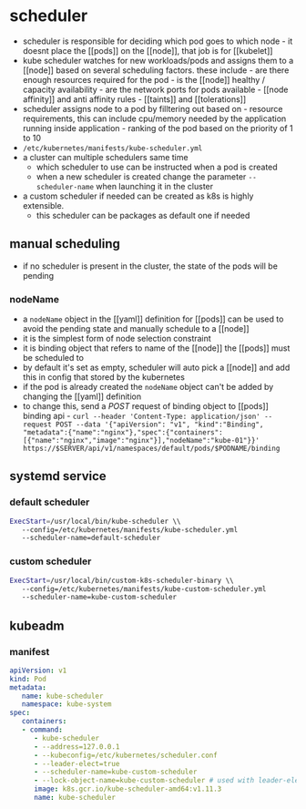 # scheduler
- scheduler is responsible for deciding which pod goes to which node
      - it doesnt place the [[pods]] on the [[node]], that job is for [[kubelet]]
- kube scheduler watches for new workloads/pods and assigns them to a [[node]] based on several scheduling factors. these include
      - are there enough resources required for the pod
      - is the [[node]] healthy / capacity availability
      - are the network ports for pods available
      - [[node affinity]] and anti affinity rules
      - [[taints]] and [[tolerations]]
- scheduler assigns node to a pod by filltering out based on
      - resource requirements, this can include cpu/memory needed by the application running inside application
      - ranking of the pod based on the priority of 1 to 10
- `/etc/kubernetes/manifests/kube-scheduler.yml`
- a cluster can multiple schedulers same time
   - which scheduler to use can be instructed when a pod is created
   - when a new scheduler is created change the parameter `--scheduler-name` when launching it in the cluster 
- a custom scheduler if needed can be created as k8s is highly extensible.
   - this scheduler can be packages as default one if needed

## manual scheduling
- if no scheduler is present in the cluster, the state of the pods will be pending

### nodeName
- a `nodeName` object in the [[yaml]] definition for [[pods]] can be used to avoid the pending state and manually schedule to a [[node]]
- it is the simplest form of node selection constraint
- it is binding object that refers to name of the [[node]] the [[pods]] must be scheduled to
- by default it's set as empty, scheduler will auto pick a [[node]] and add this in config that stored by the kubernetes
- if the pod is already created the `nodeName` object can't be added by changing the [[yaml]] definition
- to change this, send a *POST* request of binding object to [[pods]] binding api
      - `curl --header 'Content-Type: application/json' --request POST --data '{"apiVersion": "v1", "kind":"Binding", "metadata":{"name":"nginx"},"spec":{"containers":[{"name":"nginx","image":"nginx"}],"nodeName":"kube-01"}}' https://$SERVER/api/v1/namespaces/default/pods/$PODNAME/binding`

## systemd service
### default scheduler
```sh
ExecStart=/usr/local/bin/kube-scheduler \\
   --config=/etc/kubernetes/manifests/kube-scheduler.yml
   --scheduler-name=default-scheduler
```

### custom scheduler
```sh
ExecStart=/usr/local/bin/custom-k8s-scheduler-binary \\
   --config=/etc/kubernetes/manifests/kube-custom-scheduler.yml
   --scheduler-name=kube-custom-scheduler
```

## kubeadm
### manifest
```yaml
apiVersion: v1
kind: Pod
metadata:
   name: kube-scheduler
   namespace: kube-system
spec:
   containers:
   - command:
      - kube-scheduler
      - --address=127.0.0.1
      - --kubeconfig=/etc/kubernetes/scheduler.conf
      - --leader-elect=true
      - --scheduler-name=kube-custom-scheduler
      - --lock-object-name=kube-custom-scheduler # used with leader-elect
      image: k8s.gcr.io/kube-scheduler-amd64:v1.11.3
      name: kube-scheduler
```